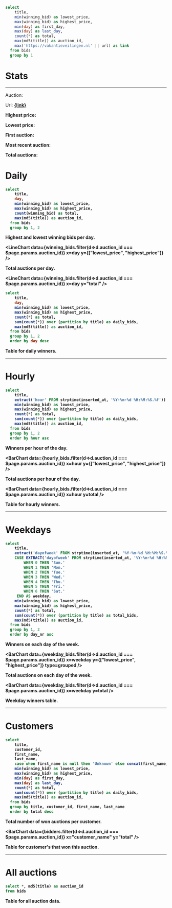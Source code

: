 ```sql stats
select
    title,
    min(winning_bid) as lowest_price,
    max(winning_bid) as highest_price,
    min(day) as first_day,
    max(day) as last_day,
    count(*) as total,
    max(md5(title)) as auction_id,
    max('https://vakantieveilingen.nl' || url) as link
  from bids
  group by 1
```
# Stats

---

<script>

let stats_filtered = stats.filter(d=>d.auction_id === $page.params.auction_id)
let link = stats_filtered[0].link

</script>


Auction: <b><Value data={stats_filtered} column="title" /></b>

Url:  <b><a href="{link}">{link}</a><b>

Highest price: <b><Value data={stats_filtered} column="highest_price" /></b>

Lowest price: <b><Value data={stats_filtered} column="lowest_price" /></b>

First auction: <b><Value data={stats_filtered} column="first_day" /></b>

Most recent auction: <b><Value data={stats_filtered} column="last_day" /></b>

Total auctions: <b><Value data={stats_filtered} column="total" /></b>

# Daily


```sql winning_bids
select
    title,
    day,
    min(winning_bid) as lowest_price,
    max(winning_bid) as highest_price,
    count(winning_bid) as total,
    max(md5(title)) as auction_id,
  from bids
  group by 1, 2
```

Highest and lowest winning bids per day.

<LineChart
  data={winning_bids.filter(d=>d.auction_id === $page.params.auction_id)}
  x=day
  y={["lowest_price", "highest_price"]}
/>

Total auctions per day.

<LineChart
  data={winning_bids.filter(d=>d.auction_id === $page.params.auction_id)}
  x=day
  y="total"
/>


```sql daily_bids
select
    title,
    day,
    min(winning_bid) as lowest_price,
    max(winning_bid) as highest_price,
    count(*) as total,
    sum(count(*)) over (partition by title) as daily_bids,
    max(md5(title)) as auction_id,
  from bids
  group by 1, 2
  order by day desc
```

Table for daily winners.

<DataTable 
  data="{daily_bids.filter(d=>d.auction_id === $page.params.auction_id)}"
  search="true"
  sortable="true"
/>

---

# Hourly

```sql hourly_bids
select
    title,
    extract('hour' FROM strptime(inserted_at, '%Y-%m-%d %H:%M:%S.%f')) as hour,
    min(winning_bid) as lowest_price,
    max(winning_bid) as highest_price,
    count(*) as total,
    sum(count(*)) over (partition by title) as daily_bids,
    max(md5(title)) as auction_id,
  from bids
  group by 1, 2
  order by hour asc
```

Winners per hour of the day.

<BarChart
  data={hourly_bids.filter(d=>d.auction_id === $page.params.auction_id)}
  x=hour
  y={["lowest_price", "highest_price"]}
/>

Total auctions per hour of the day.

<BarChart
  data={hourly_bids.filter(d=>d.auction_id === $page.params.auction_id)}
  x=hour
  y=total
/>

Table for hourly winners.

<DataTable 
  data="{hourly_bids.filter(d=>d.auction_id === $page.params.auction_id)}"
  search="true"
  sortable="true"
/>

<!-- 
# Per minute

```sql minute_bids
select
    title,
    extract('hour' FROM strptime(inserted_at, '%Y-%m-%d %H:%M:%S.%f')) as hour,
    extract('minute' FROM strptime(inserted_at, '%Y-%m-%d %H:%M:%S.%f')) as minute,
    concat(hour,minute) as hour_min,
    IF(hour between 0 and 6, 1, 0) as is_night,
    max(md5(title)) as auction_id,
    min(winning_bid) as lowest_price,
    max(winning_bid) as highest_price,
    count(*) as total,
    sum(count(*)) over (partition by title) as daily_bids
  from bids
  group by 1, 2, 3
  order by hour_min asc
```

Winners per hour/minute of the day.

<LineChart
  data={minute_bids.filter(d=>d.auction_id === $page.params.auction_id)}
  x=hour_min
  y={["lowest_price", "highest_price"]}
/>

Total bids per hour/minute of the day.

<LineChart
  data={minute_bids.filter(d=>d.auction_id === $page.params.auction_id)}
  x=hour_min
  y=total
/>

<DataTable 
  data="{minute_bids.filter(d=>d.auction_id === $page.params.auction_id)}"
  search="true"
  sortable="true"
/> -->


---

# Weekdays

```sql weekday_bids
select
    title,
    extract('dayofweek' FROM strptime(inserted_at, '%Y-%m-%d %H:%M:%S.%f')) as day_nr,
    CASE EXTRACT('dayofweek' FROM strptime(inserted_at, '%Y-%m-%d %H:%M:%S.%f'))
        WHEN 0 THEN 'Sun.'
        WHEN 1 THEN 'Mon.'
        WHEN 2 THEN 'Tue.'
        WHEN 3 THEN 'Wed.'
        WHEN 4 THEN 'Thu.'
        WHEN 5 THEN 'Fri.'
        WHEN 6 THEN 'Sat.'
     END AS weekday,
    min(winning_bid) as lowest_price,
    max(winning_bid) as highest_price,
    count(*) as total,
    sum(count(*)) over (partition by title) as total_bids,
    max(md5(title)) as auction_id,
  from bids
  group by 1, 2
  order by day_nr asc
```

Winners on each day of the week.

<BarChart
  data={weekday_bids.filter(d=>d.auction_id === $page.params.auction_id)}
  x=weekday
  y={["lowest_price", "highest_price"]}
  type=grouped
/>

Total auctions on each day of the week.

<BarChart
  data={weekday_bids.filter(d=>d.auction_id === $page.params.auction_id)}
  x=weekday
  y=total
/>

Weekday winners table.

<DataTable 
  data="{weekday_bids.filter(d=>d.auction_id === $page.params.auction_id)}"
  search="true"
  sortable="true"
/>

---

# Customers

```sql bidders
select
    title,
    customer_id,
    first_name,
    last_name,
    case when first_name is null then 'Unknown' else concat(first_name,' ', last_name) end as customer_name,
    min(winning_bid) as lowest_price,
    max(winning_bid) as highest_price,
    min(day) as first_day,
    max(day) as last_day,
    count(*) as total,
    sum(count(*)) over (partition by title) as daily_bids,
    max(md5(title)) as auction_id,
  from bids
  group by title, customer_id, first_name, last_name
  order by total desc
```

Total number of won auctions per customer.

<BarChart
  data={bidders.filter(d=>d.auction_id === $page.params.auction_id)}
  x="customer_name"
  y="total"
/>

Table for customer's that won this auction.
 
<DataTable 
  data="{bidders.filter(d=>d.auction_id === $page.params.auction_id)}"
  search="true"
  sortable="true"
/>

---

# All auctions

```sql all_bids
select *, md5(title) as auction_id
from bids
```

Table for all auction data.

<DataTable
  data="{all_bids.filter(d=>d.auction_id === $page.params.auction_id)}"
  search="true"
  sortable="true"
/>
